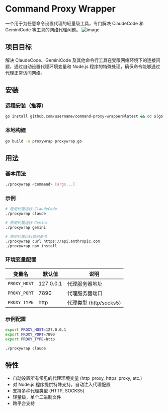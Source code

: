 # Command Proxy Wrapper

一个用于为任意命令设置代理的轻量级工具，专门解决 ClaudeCode 和 GeminiCode 等工具的网络代理问题。
![image](https://github.com/user-attachments/assets/138a763b-ad46-45b6-851f-fc3a078478f5)

## 项目目标

解决 ClaudeCode、GeminiCode 及其他命令行工具在受限网络环境下的连接问题，通过自动设置代理环境变量和 Node.js 程序的特殊处理，确保命令能够通过代理正常访问网络。

## 安装

### 远程安装（推荐）

```bash
go install github.com/username/command-proxy-wrapper@latest && cd $(go env GOPATH)/bin && ln -sf command-proxy-wrapper proxywrapper
```

### 本地构建

```bash
go build -o proxywrap proxywrap.go
```

## 用法

### 基本用法

```bash
./proxywrap <command> [args...]
```

### 示例

```bash
# 使用代理运行 ClaudeCode 
./proxywrap claude

# 使用代理运行 Gemini  
./proxywrap gemini

# 使用代理运行其他命令
./proxywrap curl https://api.anthropic.com
./proxywrap npm install
```

### 环境变量配置

| 变量名 | 默认值 | 说明 |
|--------|--------|------|
| `PROXY_HOST` | 127.0.0.1 | 代理服务器地址 |
| `PROXY_PORT` | 7890 | 代理服务器端口 |
| `PROXY_TYPE` | http | 代理类型 (http/socks5) |

### 示例配置

```bash
export PROXY_HOST=127.0.0.1
export PROXY_PORT=7890
export PROXY_TYPE=http

./proxywrap claude 
```

## 特性

- 自动设置所有常见的代理环境变量 (http_proxy, https_proxy, etc.)
- 对 Node.js 程序提供特殊支持，自动注入代理配置
- 支持多种代理类型 (HTTP, SOCKS5)
- 轻量级，单个二进制文件
- 跨平台支持

